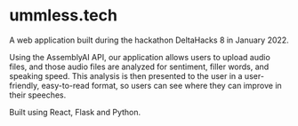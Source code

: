 # ummless.tech

A web application built during the hackathon DeltaHacks 8 in January 2022.

Using the AssemblyAI API, our application allows users to upload audio files, and those audio files are analyzed for sentiment, filler words, and speaking speed. This analysis is then presented to the user in a user-friendly, easy-to-read format, so users can see where they can improve in their speeches.

Built using React, Flask and Python.
